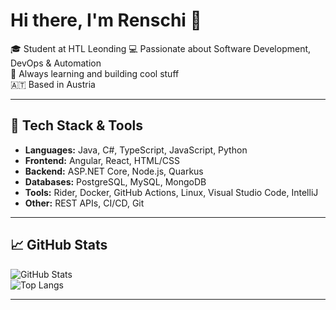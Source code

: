 # Hi there, I'm Renschi 👋

🎓 Student at HTL Leonding
💻 Passionate about Software Development, DevOps & Automation  
🧠 Always learning and building cool stuff  
🇦🇹 Based in Austria

---

## 🚀 Tech Stack & Tools

- **Languages:** Java, C#, TypeScript, JavaScript, Python  
- **Frontend:** Angular, React, HTML/CSS  
- **Backend:** ASP.NET Core, Node.js, Quarkus 
- **Databases:** PostgreSQL, MySQL, MongoDB  
- **Tools:** Rider, Docker, GitHub Actions, Linux, Visual Studio Code, IntelliJ
- **Other:** REST APIs, CI/CD, Git

---

## 📈 GitHub Stats

![GitHub Stats](https://github-readme-stats.vercel.app/api?username=rmifka&show_icons=true&theme=radical)  
![Top Langs](https://github-readme-stats.vercel.app/api/top-langs/?username=rmifka&layout=compact&theme=radical)

---
